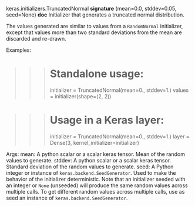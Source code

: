 keras.initializers.TruncatedNormal
__signature__
(mean=0.0, stddev=0.05, seed=None)
__doc__
Initializer that generates a truncated normal distribution.

The values generated are similar to values from a
`RandomNormal` initializer, except that values more
than two standard deviations from the mean are
discarded and re-drawn.

Examples:

>>> # Standalone usage:
>>> initializer = TruncatedNormal(mean=0., stddev=1.)
>>> values = initializer(shape=(2, 2))

>>> # Usage in a Keras layer:
>>> initializer = TruncatedNormal(mean=0., stddev=1.)
>>> layer = Dense(3, kernel_initializer=initializer)

Args:
    mean: A python scalar or a scalar keras tensor. Mean of the random
        values to generate.
    stddev: A python scalar or a scalar keras tensor. Standard deviation of
       the random values to generate.
    seed: A Python integer or instance of
        `keras.backend.SeedGenerator`.
        Used to make the behavior of the initializer
        deterministic. Note that an initializer seeded with an integer
        or `None` (unseeded) will produce the same random values
        across multiple calls. To get different random values
        across multiple calls, use as seed an instance
        of `keras.backend.SeedGenerator`.
